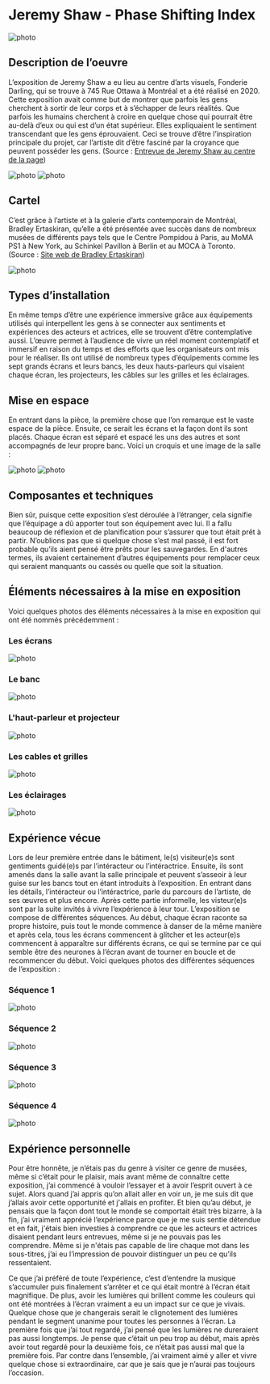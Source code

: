# Jeremy Shaw - Phase Shifting Index

![photo](media/affiche_exposition.jpg)

## Description de l’oeuvre
L’exposition de Jeremy Shaw a eu lieu au centre d’arts visuels, Fonderie Darling, qui se trouve à 745 Rue Ottawa à Montréal et a été réalisé en 2020. 
Cette exposition avait comme but de montrer que parfois les gens cherchent à sortir de leur corps et à s’échapper de leurs réalités. Que parfois les humains cherchent à croire en quelque chose qui pourrait être au-delà d’eux ou qui est d’un état supérieur. Elles expliquaient le sentiment transcendant que les gens éprouvaient. Ceci se trouve d’être l’inspiration principale du projet, car l’artiste dit d’être fasciné par la croyance que peuvent posséder les gens. (Source : [Entrevue de Jeremy Shaw au centre de la page](https://macm.org/expositions/jeremy-shaw/)) 

![photo](media/moi_devant_edifice.png) ![photo](media/titre_oeuvre.jpg)

## Cartel
C’est grâce à l’artiste et à la galerie d’arts contemporain de Montréal, Bradley Ertaskiran, qu’elle a été présentée avec succès dans de nombreux musées de différents pays tels que le Centre Pompidou à Paris, au MoMA PS1 à New York, au Schinkel Pavillon à Berlin et au MOCA à Toronto. (Source : [Site web de Bradley Ertaskiran](https://bradleyertaskiran.com/jeremy-shaw-representation/))

![photo](media/cartel.jpg)

## Types d’installation
En même temps d’être une expérience immersive grâce aux équipements utilisés qui interpellent les gens à se connecter aux sentiments et expériences des acteurs et actrices, elle se trouvent d’être contemplative aussi. L’œuvre permet à l’audience de vivre un réel moment contemplatif et immersif en raison du temps et des efforts que les organisateurs ont mis pour le réaliser. Ils ont utilisé de nombreux types d’équipements comme les sept grands écrans et leurs bancs, les deux hauts-parleurs qui visaient chaque écran, les projecteurs, les câbles sur les grilles et les éclairages. 

## Mise en espace
En entrant dans la pièce, la première chose que l’on remarque est le vaste espace de la pièce. Ensuite, ce serait les écrans et la façon dont ils sont placés. Chaque écran est séparé et espacé les uns des autres et sont accompagnés de leur propre banc. Voici un croquis et une image de la salle :

![photo](media/croquis.jpg) ![photo](media/vue_de_la_piece.JPG)

## Composantes et techniques
Bien sûr, puisque cette exposition s’est déroulée à l’étranger, cela signifie que l’équipage a dû apporter tout son équipement avec lui. Il a fallu beaucoup de réflexion et de planification pour s’assurer que tout était prêt à partir. N’oublions pas que si quelque chose s’est mal passé, il est fort probable qu’ils aient pensé être prêts pour les sauvegardes. En d'autres termes, ils avaient certainement d’autres équipements pour remplacer ceux qui seraient manquants ou cassés ou quelle que soit la situation.

## Éléments nécessaires à la mise en exposition
Voici quelques photos des éléments nécessaires à la mise en exposition qui ont été nommés précédemment :

### Les écrans 

![photo](media/vue_ecrans.jpeg)

### Le banc 

![photo](media/banc.jpg)

### L'haut-parleur et projecteur 

![photo](media/technique_haut_parleur_et_projecteur.jpg)

### Les cables et grilles

![photo](media/technique_cables_et_grilles.jpg)

### Les éclairages 

![photo](media/technique_eclairages.jpg)

## Expérience vécue
Lors de leur première entrée dans le bâtiment, le(s) visiteur(e)s sont gentiments guidé(e)s par l’intéracteur ou l’intéractrice. Ensuite, ils sont amenés dans la salle avant la salle principale et peuvent s’asseoir à leur guise sur les bancs tout en étant introduits à l’exposition. En entrant dans les détails, l’intéracteur ou l’intéractrice, parle du parcours de l’artiste, de ses œuvres et plus encore. Après cette partie informelle, les visteur(e)s sont par la suite invités à vivre l’expérience à leur tour. L’exposition se compose de différentes séquences. Au début, chaque écran raconte sa propre histoire, puis tout le monde commence à danser de la même manière et après cela, tous les écrans commencent à glitcher et les acteur(e)s commencent à apparaître sur différents écrans, ce qui se termine par ce qui semble être des neurones à l’écran avant de tourner en boucle et de recommencer du début. Voici quelques photos des différentes séquences de l’exposition :

### Séquence 1

![photo](media/sequence_introductrice_zero_ones.jpg)

### Séquence 2

![photo](media/sequence_dance_zero_ones.jpg)

### Séquence 3

![photo](media/sequence_glitch.jpg)

### Séquence 4

![photo](media/sequence_neurons.png)


## Expérience personnelle
Pour être honnête, je n’étais pas du genre à visiter ce genre de musées, même si c’était pour le plaisir, mais avant même de connaître cette exposition, j’ai commencé à vouloir l’essayer et à avoir l’esprit ouvert à ce sujet. Alors quand j’ai appris qu’on allait aller en voir un, je me suis dit que j’allais avoir cette opportunité et j'allais en profiter. Et bien qu’au début, je pensais que la façon dont tout le monde se comportait était très bizarre, à la fin, j’ai vraiment apprécié l’expérience parce que je me suis sentie détendue et en fait, j'étais bien investies à comprendre ce que les acteurs et actrices disaient pendant leurs entrevues, même si je ne pouvais pas les comprendre. Même si je n'étais pas capable de lire chaque mot dans les sous-titres, j’ai eu l’impression de pouvoir distinguer un peu ce qu’ils ressentaient. 

Ce que j’ai préféré de toute l’expérience, c’est d’entendre la musique s’accumuler puis finalement s’arrêter et ce qui était montré à l’écran était magnifique. De plus, avoir les lumières qui brillent comme les couleurs qui ont été montrées à l’écran vraiment a eu un impact sur ce que je vivais. Quelque chose que je changerais serait le clignotement des lumières pendant le segment unanime pour toutes les personnes à l’écran. La première fois que j’ai tout regardé, j’ai pensé que les lumières ne dureraient pas aussi longtemps. Je pense que c’était un peu trop au début, mais après avoir tout regardé pour la deuxième fois, ce n’était pas aussi mal que la première fois. Par contre dans l’ensemble, j’ai vraiment aimé y aller et vivre quelque chose si extraordinaire, car que je sais que je n’aurai pas toujours l’occasion.
